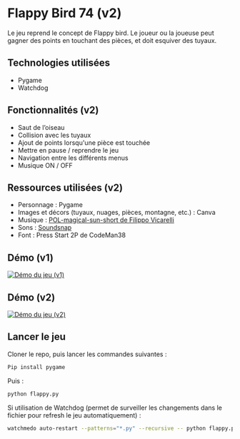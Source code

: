 # Flappy Bird 74 (v2)

Le jeu reprend le concept de Flappy bird. Le joueur ou la joueuse peut gagner des points en touchant des pièces, et doit esquiver des tuyaux.

## Technologies utilisées

- Pygame
- Watchdog

## Fonctionnalités (v2)

- Saut de l’oiseau
- Collision avec les tuyaux
- Ajout de points lorsqu'une pièce est touchée
- Mettre en pause / reprendre le jeu
- Navigation entre les différents menus
- Musique ON / OFF

## Ressources utilisées (v2)

- Personnage : Pygame
- Images et décors (tuyaux, nuages, pièces, montagne, etc.) : Canva
- Musique : [POL-magical-sun-short de Filippo Vicarelli](https://www.filippovicarelli.com/8bit-game-background-music)
- Sons : [Soundsnap](https://www.soundsnap.com/)
- Font : Press Start 2P de CodeMan38

## Démo (v1)

[![Démo du jeu (v1)](https://markdown-videos-api.jorgenkh.no/youtube/B4nhvpC_mMQ)](https://youtu.be/B4nhvpC_mMQ)

## Démo (v2)

[![Démo du jeu (v2)](https://markdown-videos-api.jorgenkh.no/youtube/Hz4l7dubO_0)](https://youtu.be/Hz4l7dubO_0)

## Lancer le jeu

Cloner le repo, puis lancer les commandes suivantes :

```sh
Pip install pygame
```

Puis :

```sh
python flappy.py
```

Si utilisation de Watchdog (permet de surveiller les changements dans le fichier pour refresh le jeu automatiquement) :

```sh
watchmedo auto-restart --patterns="*.py" --recursive -- python flappy.py
```
